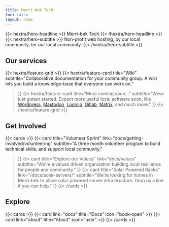 ```yaml
---
title: Merri-bek Tech
toc: false
layout: home
---
```


<div class="mt-6 mb-2">
{{< hextra/hero-headline >}}
  Merri-bek Tech
{{< /hextra/hero-headline >}}
</div>

<div class="mb-4">
{{< hextra/hero-subtitle >}}
  Non-profit web hosting, by our local community, for our local community.
{{< /hextra/hero-subtitle >}}
</div>

## Our services

{{< hextra/feature-grid >}}
  {{< hextra/feature-card
    title="Wiki"
    subtitle="Collaborative documentation for your community group. A wiki lets you build a knowledge-base that everyone can work on."
  >}}
  {{< hextra/feature-card
    title="More coming soon..."
    subtitle="Weve just gotten started. Expect more useful local software soon, like [Wordpress](https://wordpress.org/), [Mastodon](https://joinmastodon.org/), [Loomio](https://www.loomio.com/), [Gitlab](https://about.gitlab.com/), [Matrix](https://matrix.org/), and much more."
  >}}
{{< /hextra/feature-grid >}}

## Get Involved

{{< cards >}}
  {{< card
    title="Volunteer Sprint"
    link="docs/getting-involved/volunteering"
    subtitle="A three month volunteer program to build technical skills, and support local community."
  >}}
  {{< card
    title="Explore our Values"
    link="docs/values"
    subtitle="We're a values driven organisation building local resilience for people and community."
  >}}
  {{< card
    title="Solar Powered Racks"
    link="/docs/solar-servers/"
    subtitle="We're looking for homes in Merri-bek to place solar powered server infrastructure. Drop us a line if you can help."
  >}}
{{< /cards >}}

## Explore

{{< cards >}}
  {{< card link="docs" title="Docs" icon="book-open" >}}
  {{< card link="about" title="About" icon="user" >}}
{{< /cards >}}


